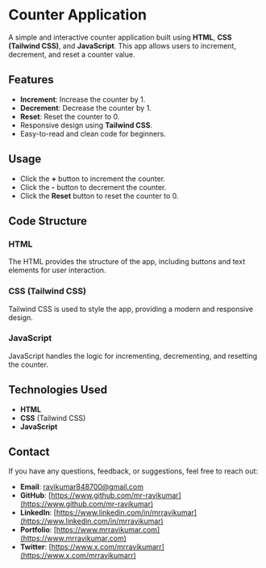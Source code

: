 # Counter Application

A simple and interactive counter application built using **HTML**, **CSS (Tailwind CSS)**, and **JavaScript**. This app allows users to increment, decrement, and reset a counter value.

## Features

- **Increment**: Increase the counter by 1.
- **Decrement**: Decrease the counter by 1.
- **Reset**: Reset the counter to 0.
- Responsive design using **Tailwind CSS**.
- Easy-to-read and clean code for beginners.

## Usage

- Click the **+** button to increment the counter.
- Click the **-** button to decrement the counter.
- Click the **Reset** button to reset the counter to 0.

## Code Structure

### HTML

The HTML provides the structure of the app, including buttons and text elements for user interaction.

### CSS (Tailwind CSS)

Tailwind CSS is used to style the app, providing a modern and responsive design.

### JavaScript

JavaScript handles the logic for incrementing, decrementing, and resetting the counter.

## Technologies Used

- **HTML**
- **CSS** (Tailwind CSS)
- **JavaScript**

## Contact

If you have any questions, feedback, or suggestions, feel free to reach out:

- **Email**: [ravikumar848700@gmail.com](mailto\:ravikumar848700@gmail.com)
- **GitHub**: [https://www.github.com/mr-ravikumar](https://www.github.com/mr-ravikumar)
- **LinkedIn**: [https://www.linkedin.com/in/mrravikumar](https://www.linkedin.com/in/mrravikumar)
- **Portfolio**: [https://www.mrravikumar.com](https://www.mrravikumar.com)
- **Twitter**: [https://www.x.com/mrravikumarr](https://www.x.com/mrravikumarr)
